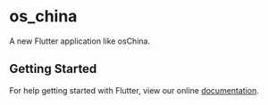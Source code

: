 # os_china

A new Flutter application like osChina.

## Getting Started

For help getting started with Flutter, view our online
[documentation](https://flutter.io/).
